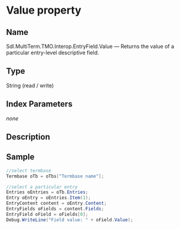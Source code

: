 # Value property

## Name

Sdl.MultiTerm.TMO.Interop.EntryField.Value —          Returns the value of a particular entry-level descriptive field.

## Type
String
(read / write)

## Index Parameters
*none*

## Description

## Sample


```cs
//select termbase
Termbase oTb = oTbs["Termbase name"];

//select a particular entry
Entries oEntries = oTb.Entries;
Entry oEntry = oEntries.Item(1);
EntryContent content = oEntry.Content;
EntryFields oFields = content.Fields;
EntryField oField = oFields[0];
Debug.WriteLine("Field value: " + oField.Value);
```


